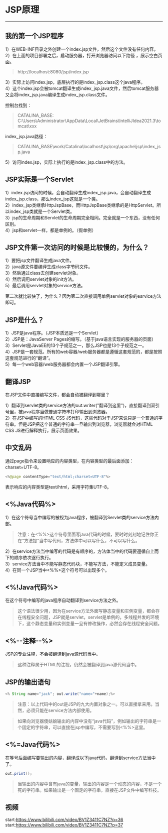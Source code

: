 # JSP原理
---

## 我的第一个JSP程序

1）在WEB-INF目录之外创建一个index.jsp文件，然后这个文件没有任何内容。  
2）在上面的项目部署之后，启动服务器，打开浏览器访问以下路径 ，展示空白页面。  
>http://localhost:8080/jsp/index.jsp

3）实际上访问index.jsp，底层执行的是index_jsp.class这个java程序。  
4）这个index.jsp会被tomcat翻译生成index_jsp.java文件，然后tomcat服务器又会将index_jsp.java编译生成index_jsp.class文件。

控制台找到：  
>CATALINA_BASE: C:\Users\Administrator\AppData\Local\JetBrains\IntelliJIdea2021.3\tomcat\xxx

index_jsp.java路径：
>CATALINA_BASE\work/Catalina\localhost\jsp\org\apache\jsp\index_jsp.java  

5）访问index.jsp，实际上执行的是index_jsp.class中的方法。

## JSP实际是一个Servlet

1）index.jsp访问的时候，会自动翻译生成index_jsp.java，会自动翻译生成index_jsp.class，那么index_jsp这就是一个类。  
2）index_jsp类继承HttpJspBase，而HttpJspBase类继承的是HttpServlet。所以index_jsp类就是一个Servlet类。  
3）jsp的生命周期和Servlet的生命周期完全相同。完全就是一个东西，没有任何区别。  
4）jsp和servlet一样，都是单例的。（假单例）

## JSP文件第一次访问的时候是比较慢的，为什么？

1）要把jsp文件翻译生成java文件。  
2）java源文件要编译生成class字节码文件。  
3）然后通过class去创建servlet对象。  
4）然后调用servlet对象的init方法。  
5）最后调用servlet对象的service方法。

第二次就比较快了，为什么？因为第二次直接调用单例servlet对象的esrvice方法即可。

## JSP是什么？

1）JSP是java程序。（JSP本质还是一个Servlet）  
2）JSP是：JavaServer Pages的缩写。（基于java语言实现的服务器的页面）  
3）Servlet是JavaEE的13个子规范之一，那么JSP也是13个子规范之一。  
4）JSP是一套规范。所有的web容器/web服务器都是遵循这套规范的，都是按照这套规范进行的“翻译”。  
5）每一个web容器/web服务器都会内置一个JSP翻译引擎。

## 翻译JSP

在JSP文件中直接编写文件，都会自动被翻译到哪里？

1）翻译到servlet类的service方法的out.writer("翻译到这里")，直接翻译到双引号里，被java程序当做普通字符串打印输出到浏览器。  
2）在JSP中编写的HTML CSS JS代码，这些代码对于JSP来说只是一个普通的字符串。但是JSP把这个普通的字符串一旦输出到浏览器，浏览器就会对HTML CSS JS进行解释执行，展示页面效果。

## 中文乱码

通过page指令来设置响应的内容类型，在内容类型的最后面添加：charset=UTF-8。
```java
<%@page contentType="text/html;charset=UTF-8"%>
```
表示响应的内容类型是text/html，采用字符集UTF-8。

## <%Java代码%>

1）在这个符号当中编写的被视为java程序，被翻译到Servlet类的service方法内部。  
>注意：在<%%>这个符号里面写java代码的时候，要时时刻刻地记住你正在“方法提”当中写代码，方法体中可以写什么，不可以写什么。

2）在service方法当中编写的代码是有顺序的，方法体当中的代码要遵循自上而下的顺序依次逐行执行。  
3）service方法当中不能写静态代码块，不能写方法，不能定义成员变量。  
4）在同一个JSP当中<%%>这个符号可以出现多个。

## <%!Java代码%>
在这个符号中编写的java程序自动翻译到service方法之外。  
>这个语法很少用，因为在service方法外面写静态变量和实例变量，都会存在线程安全问题，JSP就是servlet，servlet是单例的，多线程并发的环境下，这个静态变量和实例变量一旦有修改操作，必然会存在线程安全问题。

## <%--注释--%>
JSP的专业注释，不会被翻译到java源代码当中。
><!-- -->这种注释属于HTML的注视，仍然会被翻译到java源代码当中。

## JSP的输出语句
```java
<% String name="jack"; out.write("name="+name);%>
```
>注意：以上代码中的out是JSP的九大内置对象之一。可以直接拿来用。当然，必须只能在service方法内部使用。  

>如果向浏览器傻姑娘输出的内容中没有“java代码”，例如输出的字符串是一个固定的字符串，可以直接在jsp中编写，不需要写到<%%>这里。

## <%=Java代码%>

在等号后面编写要输出的内容，翻译成以下java代码，翻译到service方法当中了。
```java
out.print();
```
>当输出的内容中含有java的变量，输出的内容是一个动态的内容，不是一个死的字符串。如果输出是一个固定的字符串，直接在JSP文件中编写科技。

## 视频

start:https://www.bilibili.com/video/BV1Z3411C7NZ?p=36  
start:https://www.bilibili.com/video/BV1Z3411C7NZ?p=37